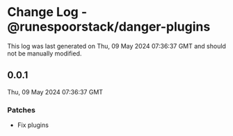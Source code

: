 # Change Log - @runespoorstack/danger-plugins

This log was last generated on Thu, 09 May 2024 07:36:37 GMT and should not be manually modified.

## 0.0.1
Thu, 09 May 2024 07:36:37 GMT

### Patches

- Fix plugins

